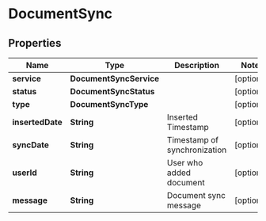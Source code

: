 

# DocumentSync


## Properties

| Name | Type | Description | Notes |
|------------ | ------------- | ------------- | -------------|
|**service** | **DocumentSyncService** |  |  [optional] |
|**status** | **DocumentSyncStatus** |  |  [optional] |
|**type** | **DocumentSyncType** |  |  [optional] |
|**insertedDate** | **String** | Inserted Timestamp |  [optional] |
|**syncDate** | **String** | Timestamp of synchronization |  [optional] |
|**userId** | **String** | User who added document |  [optional] |
|**message** | **String** | Document sync message |  [optional] |



